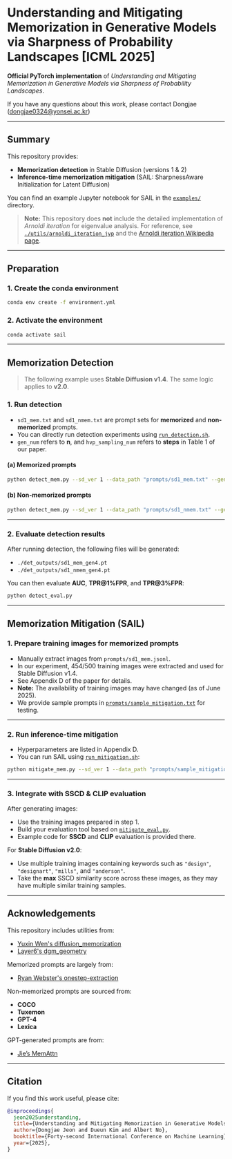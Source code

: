 # Understanding and Mitigating Memorization in Generative Models via Sharpness of Probability Landscapes [ICML 2025]

**Official PyTorch implementation** of
*Understanding and Mitigating Memorization in Generative Models via Sharpness of Probability Landscapes*.

If you have any questions about this work, please contact Dongjae (dongjae0324@yonsei.ac.kr)

---

## Summary

This repository provides:

- **Memorization detection** in Stable Diffusion (versions 1 & 2)
- **Inference-time memorization mitigation** (SAIL: SharpnessAware Initialization for Latent Diffusion)

You can find an example Jupyter notebook for SAIL in the [`examples/`](./examples) directory.

> **Note:**
> This repository does **not** include the detailed implementation of *Arnoldi iteration* for eigenvalue analysis.
> For reference, see [`./utils/arnoldi_iteration_jvp`](./utils/arnoldi_iteration_jvp) and the [Arnoldi iteration Wikipedia page](https://en.wikipedia.org/wiki/Arnoldi_iteration).

---

## Preparation

### 1. Create the conda environment

```bash
conda env create -f environment.yml
```

### 2. Activate the environment

```bash
conda activate sail
```

---

## Memorization Detection

> The following example uses **Stable Diffusion v1.4**.
> The same logic applies to **v2.0**.

### 1. Run detection

- `sd1_mem.txt` and `sd1_nmem.txt` are prompt sets for **memorized** and **non-memorized** prompts.
- You can directly run detection experiments using [`run_detection.sh`](./run_detection.sh).
- `gen_num` refers to **n**, and `hvp_sampling_num` refers to **steps** in Table 1 of our paper.

#### (a) Memorized prompts

```bash
python detect_mem.py --sd_ver 1 --data_path "prompts/sd1_mem.txt" --gen_num 4
```

#### (b) Non-memorized prompts

```bash
python detect_mem.py --sd_ver 1 --data_path "prompts/sd1_nmem.txt" --gen_num 4
```

---

### 2. Evaluate detection results

After running detection, the following files will be generated:

- `./det_outputs/sd1_mem_gen4.pt`
- `./det_outputs/sd1_nmem_gen4.pt`

You can then evaluate **AUC**, **TPR@1%FPR**, and **TPR@3%FPR**:

```bash
python detect_eval.py
```

---

## Memorization Mitigation (SAIL)

### 1. Prepare training images for memorized prompts

- Manually extract images from `prompts/sd1_mem.jsonl`.
- In our experiment, 454/500 training images were extracted and used for Stable Diffusion v1.4.
- See Appendix D of the paper for details.
- **Note:** The availability of training images may have changed (as of June 2025).
- We provide sample prompts in [`prompts/sample_mitigation.txt`](./prompts/sample_mitigation.txt) for testing.

---

### 2. Run inference-time mitigation

- Hyperparameters are listed in Appendix D.
- You can run SAIL using [`run_mitigation.sh`](./run_mitigation.sh):

```bash
python mitigate_mem.py --sd_ver 1 --data_path "prompts/sample_mitigation.txt" --gen_num 4
```

---

### 3. Integrate with SSCD & CLIP evaluation

After generating images:

- Use the training images prepared in step 1.
- Build your evaluation tool based on [`mitigate_eval.py`](./mitigate_eval.py).
- Example code for **SSCD** and **CLIP** evaluation is provided there.

For **Stable Diffusion v2.0**:

- Use multiple training images containing keywords such as `"design"`, `"designart"`, `"mills"`, and `"anderson"`.
- Take the **max** SSCD similarity score across these images, as they may have multiple similar training samples.

---

## Acknowledgements

This repository includes utilities from:

- [Yuxin Wen&#39;s diffusion_memorization](https://github.com/YuxinWenRick/diffusion_memorization)
- [Layer6&#39;s dgm_geometry](https://github.com/layer6ai-labs/dgm_geometry)

Memorized prompts are largely from:

- [Ryan Webster&#39;s onestep-extraction](https://github.com/ryanwebster90/onestep-extraction)

Non-memorized prompts are sourced from:

- **COCO**
- **Tuxemon**
- **GPT-4**
- **Lexica**

GPT-generated prompts are from:

- [Jie’s MemAttn](https://github.com/renjie3/MemAttn)

---

## Citation

If you find this work useful, please cite:

```bibtex
@inproceedings{
  jeon2025understanding,
  title={Understanding and Mitigating Memorization in Generative Models via Sharpness of Probability Landscapes},
  author={Dongjae Jeon and Dueun Kim and Albert No},
  booktitle={Forty-second International Conference on Machine Learning},
  year={2025},
}
```
